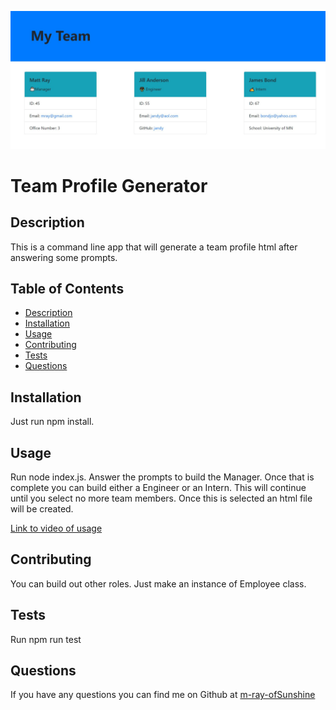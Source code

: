  ![Logo of the project](./assets/img/screenCap.JPG)

 
 # Team Profile Generator

  ## Description

  This is a command line app that will generate a team profile html after answering some prompts.
  
  ## Table of Contents

- [Description](#description)
- [Installation](#installation)
- [Usage](#usage)
- [Contributing](#contributing)
- [Tests](#tests)
- [Questions](#questions)

## Installation

Just run npm install.

## Usage

Run node index.js. Answer the prompts to build the Manager. Once that is complete you can build either a Engineer or an Intern. This will continue until you select no more team members. Once this is selected an html file will be created.

[Link to video of usage](https://drive.google.com/file/d/1lIHUOuKu2HaVBbTGOS_81zreKdQaOEID/view?usp=sharing)

## Contributing

You can build out other roles. Just make an instance of Employee class.

## Tests

Run npm run test

## Questions

If you have any questions you can find me on Github at [m-ray-ofSunshine](https://github.com/m-ray-ofSunshine)

